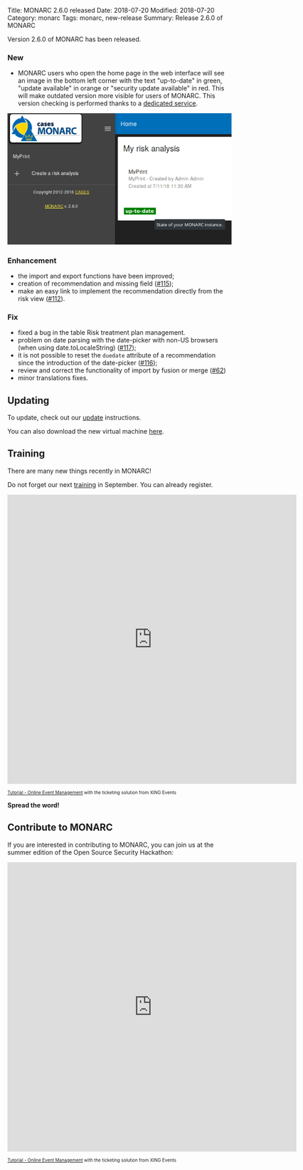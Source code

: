 Title: MONARC 2.6.0 released
Date: 2018-07-20
Modified: 2018-07-20
Category: monarc
Tags: monarc, new-release
Summary: Release 2.6.0 of MONARC

Version 2.6.0 of MONARC has been released.

### New

- MONARC users who open the home page in the web interface will see an image
  in the bottom left corner with the text "up-to-date" in green, "update
  available" in orange or "security update available" in red.
  This will make outdated version more visible for users of MONARC. This
  version checking is performed thanks to a
  [dedicated service](https://version.monarc.lu/version/MONARC).

![Version checking](/assets/images/posts/20180720_143151.png#center "Version checking")

### Enhancement

- the import and export functions have been improved;
- creation of recommendation and missing field ([#115](https://github.com/monarc-project/MonarcAppFO/issues/115));
- make an easy link to implement the recommendation directly from the risk view
  ([#112](https://github.com/monarc-project/MonarcAppFO/issues/112)).

### Fix

- fixed a bug in the table Risk treatment plan management.
- problem on date parsing with the date-picker with non-US browsers (when using
  date.toLocaleString) ([#117](https://github.com/monarc-project/MonarcAppFO/issues/117));
- it is not possible to reset the ``duedate`` attribute of a recommendation
  since the introduction of the date-picker ([#116](https://github.com/monarc-project/MonarcAppFO/issues/116));
- review and correct the functionality of import by fusion or merge ([#62](https://github.com/monarc-project/MonarcAppFO/issues/62))
- minor translations fixes.


## Updating

To update, check out our
[update](http://monarc.lu/technical-guide/#monarc-update) instructions.

You can also download the new virtual machine
[here](https://github.com/monarc-project/MonarcAppFO/releases/tag/v2.6.0).


## Training

There are many new things recently in MONARC!

Do not forget our next [training](/trainings) in September.
You can already register.

<script type="text/javascript" src="https://KBIJFHI-modules.xing-events.com/resources/js/amiandoExport.js"></script><iframe src="https://KBIJFHI-modules.xing-events.com/KBIJFHI.html?viewType=iframe&distributionChannel=CHANNEL_IFRAME&language=en&useDefaults=false&resizeIFrame=true" frameborder="0" width="650px" height="650px" id="_amiandoIFrame3324603"><p>This page requires frame support. Please use a frame compatible browser to see the ticket sales module.</p><p> Try out the <a href="https://en.xing-events.com/">online event registration system</a> from XING Events.</p></iframe><p style="text-align: left; font-size:10px;"><a href="https://en.xing-events.com?viralRefId=KBIJFHI&utm_campaign=ev-KBIJFHI&utm_medium=viral&utm_source=EventWebsite&utm_content=TextLinkBottom&utm_term=text-link" target="_blank" alt="Seminar - Online Event Management" title="Seminar - Online Event Management" >Tutorial - Online Event Management</a> with the ticketing solution from XING Events</p>

__Spread the word!__


## Contribute to MONARC

If you are interested in contributing to MONARC, you can join us at the summer
edition of the Open Source Security Hackathon:

<script type="text/javascript" src="https://PXXOBTQ-modules.xing-events.com/resources/js/amiandoExport.js"></script><iframe src="https://KBIJFHI-modules.xing-events.com/PXXOBTQ.html?viewType=iframe&distributionChannel=CHANNEL_IFRAME&language=en&useDefaults=false&resizeIFrame=true" frameborder="0" width="650px" height="650px" id="_amiandoIFrame3324603"><p>This page requires frame support. Please use a frame compatible browser to see the ticket sales module.</p><p> Try out the <a href="https://en.xing-events.com/">online event registration system</a> from XING Events.</p></iframe><p style="text-align: left; font-size:10px;"><a href="https://en.xing-events.com?viralRefId=PXXOBTQ&utm_campaign=ev-PXXOBTQ&utm_medium=viral&utm_source=EventWebsite&utm_content=TextLinkBottom&utm_term=text-link" target="_blank" alt="Seminar - Online Event Management" title="Seminar - Online Event Management" >Tutorial - Online Event Management</a> with the ticketing solution from XING Events</p>
